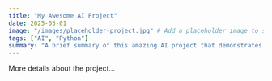 ```yaml
---
title: "My Awesome AI Project"
date: 2025-05-01
image: "/images/placeholder-project.jpg" # Add a placeholder image to static/images/
tags: ["AI", "Python"]
summary: "A brief summary of this amazing AI project that demonstrates cool stuff."
---
```


More details about the project...